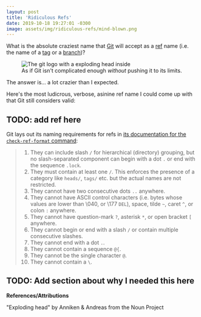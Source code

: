 ```yaml
---
layout: post
title: 'Ridiculous Refs'
date: 2019-10-18 19:27:01 -0300
image: assets/img/ridiculous-refs/mind-blown.png
---
```


What is the absolute craziest name that [Git](https://www.git-scm.com/) will accept as a [ref](https://git-scm.com/book/en/v2/Git-Internals-Git-References) name (i.e. the name of a [tag](https://git-scm.com/book/en/v2/Git-Basics-Tagging) or a [branch](https://git-scm.com/book/en/v2/Git-Branching-Basic-Branching-and-Merging))?

<figure>
    <img src="{{ 'assets/img/ridiculous-refs/mind-blown.png' | relative_url }}" alt="The git logo with a exploding head inside" />
    <figcaption>As if Git isn't complicated enough <em>without</em> pushing it to its limits.</figcaption>
</figure>

The answer is... a lot crazier than I expected.

Here's the most ludicrous, verbose, asinine ref name I could come up with that Git still considers valid:

## TODO: add ref here

Git lays out its naming requirements for refs in [its documentation for the `check-ref-format` command](https://git-scm.com/docs/git-check-ref-format):

> 1. They can include slash `/` for hierarchical (directory) grouping, but no slash-separated component can begin with a dot `.` or end with the sequence `.lock`.
> 1. They must contain at least one `/`. This enforces the presence of a category like `heads/`, `tags/` etc. but the actual names are not restricted.
> 1. They cannot have two consecutive dots `..` anywhere.
> 1. They cannot have ASCII control characters (i.e. bytes whose values are lower than \040, or \177 `DEL`), space, tilde `~`, caret `^`, or colon `:` anywhere.
> 1. They cannot have question-mark `?`, asterisk `*`, or open bracket `[` anywhere.
> 1. They cannot begin or end with a slash `/` or contain multiple consecutive slashes.
> 1. They cannot end with a dot `.`.
> 1. They cannot contain a sequence `@{`.
> 1. They cannot be the single character `@`.
> 1. They cannot contain a `\`.

## TODO: Add section about why I needed this here

**References/Attributions**

"Exploding head" by Anniken & Andreas from the Noun Project
